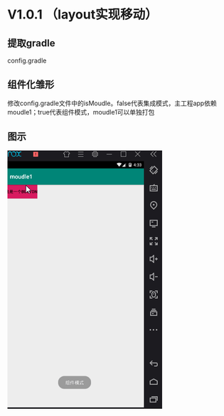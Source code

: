 # V1.0.1   （layout实现移动）
## 提取gradle
  config.gradle
## 组件化雏形
  修改config.gradle文件中的isMoudle。false代表集成模式，主工程app依赖moudle1；true代表组件模式，moudle1可以单独打包
## 图示
![image](https://github.com/Biligle/DefaultAnotation/blob/v1.0.1/gif/2.gif)
